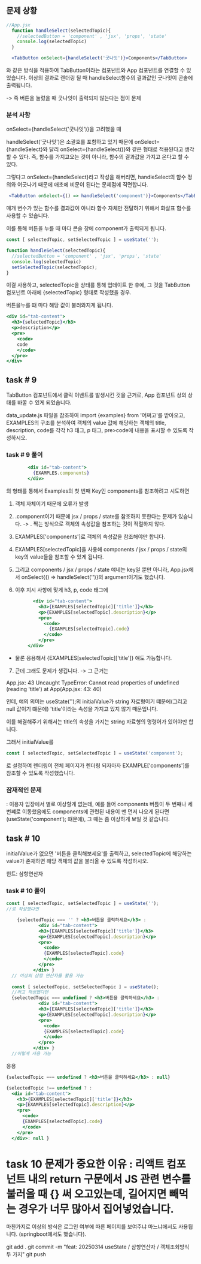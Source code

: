 ## 문제 상황

```jsx
//App.jsx
  function handleSelect(selectedTopic){
    //selectedButton = 'component' , 'jsx', 'props', 'state'
    console.log(selectedTopic)
  }

  <TabButton onSelect={handleSelect('굿나잇')}>Components</TabButton>
  ```
  와 같은 방식을 적용하여 TabButton이라는 컴포넌트와 App 컴포넌트를 연결할 수 있었습니다. 
  이상의 결과로 렌더링 될 때 handleSelect함수의 결과값인 굿나잇이 콘솔에 출력됩니다.

  -> 즉 버튼을 눌렀을 때 굿나잇이 출력되지 않는다는 점이 문제

  ### 분석 사항
  
  onSelect={handleSelect('굿나잇')}을 고려했을 때

  handleSelect('굿나잇')은 소괄호를 포함하고 있기 때문에 onSelect={handleSelect}와 달리 onSelect={handleSelect()}와 같은 형태로 적용된다고 생각할 수 있다. 즉, 함수를 가지고오는 것이 아니라, 함수의 결과값을 가지고 온다고 할 수 있다. 

  그렇다고 onSelect={handleSelect}라고 작성을 해버리면, handleSelect의 함수 정의와 어긋나기 때문에 애초에 비문이 된다는 문제점에 직면합니다. 

  ```jsx
   <TabButton onSelect={() => handleSelect('component')}>Components</TabButton>
   ```
   매개 변수가 있는 함수를 결과값이 아니라 함수 자체만 전달하기 위해서 화살표 함수를 사용할 수 있습니다. 

   이를 통해 버튼을 누를 때 마다 콘솔 창에 component가 출력되게 됩니다. 

  ```jsx
  const [ selectedTopic, setSelectedTopic ] = useState('');
  
  function handleSelect(selectedTopic){
    //selectedButton = 'component' , 'jsx', 'props', 'state'
    console.log(selectedTopic)
    setSelectedTopic(selectedTopic);
  }
  ```
  이걸 사용하고, selectedTopic을 상태를 통해 업데이트 한 후에, 
  그 것을 TabButton 컴포넌트 아래에 {selectedTopic} 형태로 작성했을 경우.

  버튼을누를 떄 마다 해당 값이 불러와지게 됩니다. 

  ```jsx
  <div id="tab-content">
    <h3>{selectedTopic}</h3>
    <p>description</p>
    <pre>
      <code>
      code
      </code>
    </pre>
  </div>
  ```
  


   ## task # 9

   TabButton 컴포넌트에서 클릭 이벤트를 발생시킨 것을 근거로, App 컴포넌트 상의 상태를 바꿀 수 있게 되었습니다. 

   data_update.js 파일을 참조하여 import {examples} from '어쩌고'를 받아오고, EXAMPLES의 구조를 분석하여 객체의 value 값에 해당하는 객체의 title, description, code를 각각 h3 태그, p 태그, pre>code에 내용을  표시할 수 있도록 작성하시오. 

   ### task # 9 풀이

  ```jsx
          <div id="tab-content">
            {EXAMPLES.components}            
          </div>
  ```
  의 형태를 통해서 Examples의 첫 번째 Key인 components를 참조하려고 시도하면 

  1. 객체 자체이기 때문에 오류가 발생
  2. .component이기 때문에 jsx / props / state를 참조하지 못한다는 문제가 있습니다. 
  -> . 찍는 방식으로 객체의 속성값을 참조하는 것이 적절하지 않다.
  3. EXAMPLES['components']로 객체의 속성값을 참조해야만 합니다. 
  4. EXAMPLES[selectedTopic]을 사용해 components / jsx / props / state의 key의 value들을 참조할 수 있게 됩니다. 
  
  5. 그리고 components / jsx / props / state 얘네는 key일 뿐만 아니라, App.jsx에서 onSelect{() => handleSelect('')}의 argument이기도 했습니다. 

  6. 이후 지시 사항에 맞게 h3, p, code 태그에 
  ```jsx
            <div id="tab-content">
              <h3>{EXAMPLES[selectedTopic]['title']}</h3>
              <p>{EXAMPLES[selectedTopic].description}</p>
              <pre>
                <code>
                  {EXAMPLES[selectedTopic].code}
                </code>
              </pre>
          </div>
  ```

  * 물론 응용해서 {EXAMPLES[selectedTopic]['title']} 얘도 가능합니다. 

  7. 근데 그래도 문제가 생깁니다. -> 그 근거는 

  App.jsx: 43 Uncaught TypeError: Cannot read properties of undefined (reading 'title') at App(App.jsx: 43: 40)

  인데, 얘의 의미는 useState('');의 initialValue가 string 자료형이기 떄문에(그리고 null 값이기 떄문에) 'title'이라는 속성을 가지고 있지 않기 때문입니다. 

  이를 해결해주기 위해서는 title의 속성을 가지는 string 자료형의 명령어가 있어야만 합니다. 

  그래서 initialValue를 
  ```jsx
  const [ selectedTopic, setSelectedTopic ] = useState('component');
  ```
  로 설정하여 렌더링이 전체 페이지가 렌더링 되자마자 EXAMPLE['components']를 참조할 수 있도록 작성했습니다. 

  ### 잠재적인 문제
  : 이용자 입장에서 별로 이상할게 없는데, 예를 들어 components 버튽이 두 번쨰나 세 번쨰로 이동했음에도 components에 관련된 내용이 맨 먼저 나오게 된다면(useState('component'); 떄문에), 그 때는 좀 이상하게 보일 것 같습니다. 

  ## task # 10

  initialValue가 없으면 '버튼을 클릭해보세요'를 출력하고, selectedTopic에 해당하는 value가 존재하면 해당 객체의 값을 불러올 수 있도록 작성하시오. 

  힌트: 삼항연산자

### task # 10 풀이

```jsx
const [ selectedTopic, setSelectedTopic ] = useState('');
//로 작성했다면

    {selectedTopic === '' ? <h3>버튼을 클릭하세요</h3> :
            <div id="tab-content">
            <h3>{EXAMPLES[selectedTopic]['title']}</h3>
            <p>{EXAMPLES[selectedTopic].description}</p>
            <pre>
              <code>
              {EXAMPLES[selectedTopic].code}
              </code>
            </pre>
          </div> }
  // 이상의 삼항 연산자를 활용 가능
  
  const [ selectedTopic, setSelectedTopic ] = useState();
  //라고 작성했다면
  {selectedTopic === undefined ? <h3>버튼을 클릭하세요</h3> :
            <div id="tab-content">
            <h3>{EXAMPLES[selectedTopic]['title']}</h3>
            <p>{EXAMPLES[selectedTopic].description}</p>
            <pre>
              <code>
              {EXAMPLES[selectedTopic].code}
              </code>
            </pre>
          </div> }
  //이렇게 사용 가능
```
응용
```jsx
{selectedTopic === undefined ? <h3>버튼을 클릭하세요</h3> : null}

{selectedTopic !== undefined ? : 
  <div id="tab-content">
    <h3>{EXAMPLES[selectedTopic]['title']}</h3>
    <p>{EXAMPLES[selectedTopic].description}</p>
    <pre>
      <code>
      {EXAMPLES[selectedTopic].code}
      </code>
    </pre>
  </div>: null }
```

# task 10 문제가 중요한 이유 : 리액트 컴포넌트 내의 return 구문에서 JS 관련 변수를 불러올 때 {} 써 오고있는데, 길어지면 빼먹는 경우가 너무 많아서 집어넣었습니다. 

마찬가지로 이상의 방식은 로그인 여부에 따른 페이지를 보여주냐 마느냐에서도 사용됩니다. 
(springboot에서도 했습니다).

git add . 
git commit -m "feat: 20250314 useState / 삼항연산자 / 객체조회방식 두 가지"
git push